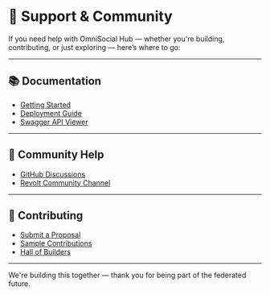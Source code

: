 # 🙋 Support & Community

If you need help with OmniSocial Hub — whether you're building, contributing, or just exploring — here’s where to go:

---

## 📚 Documentation

- [Getting Started](https://beitmenotyou-com.github.io/omnisocial-hub/getting-started.html)
- [Deployment Guide](https://beitmenotyou-com.github.io/omnisocial-hub/deployment-options.html)
- [Swagger API Viewer](https://beitmenotyou-com.github.io/omnisocial-hub/openapi.html)

---

## 💬 Community Help

- [GitHub Discussions](https://github.com/beitmenotyou-com/omnisocial-hub/discussions)
- [Revolt Community Channel](https://revolt.chat/invite/YOUR-INVITE-CODE)

---

## 🚀 Contributing

- [Submit a Proposal](https://github.com/beitmenotyou-com/omnisocial-hub/issues/new?template=proposal.md)
- [Sample Contributions](./SAMPLE-CONTRIBUTIONS.md)
- [Hall of Builders](https://beitmenotyou-com.github.io/omnisocial-hub/hall-of-builders.html)

---

We're building this together — thank you for being part of the federated future.
